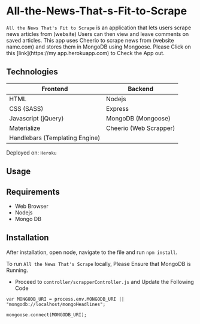 # All-the-News-That-s-Fit-to-Scrape
`All the News That's Fit to Scrape` is an application that lets users scrape news articles from (website) Users can then view and leave comments on saved articles. This app uses Cheerio to scrape news from (website name.com) and stores them in MongoDB using Mongoose.
Please Click on this [link](https://my app.herokuapp.com) to Check the App out.

## Technologies

| Frontend  | Backend |
| ------------- | ------------- |
| HTML | Nodejs |
| CSS (SASS) | Express |
| Javascript (jQuery) | MongoDB (Mongoose)|
| Materialize | Cheerio (Web Scrapper) |
|Handlebars (Templating Engine)|


Deployed on: `Heroku`

## Usage



## Requirements
- Web Browser
- Nodejs
- Mongo DB

## Installation

After installation, open node, navigate to the file and run `npm install`.

To run `All the News That's Scrape` locally, Please Ensure that MongoDB is Running.

- Proceed to `controller/scrapperController.js` and Update the Following Code
```
var MONGODB_URI = process.env.MONGODB_URI || "mongodb://localhost/mongoHeadlines";

mongoose.connect(MONGODB_URI);

```